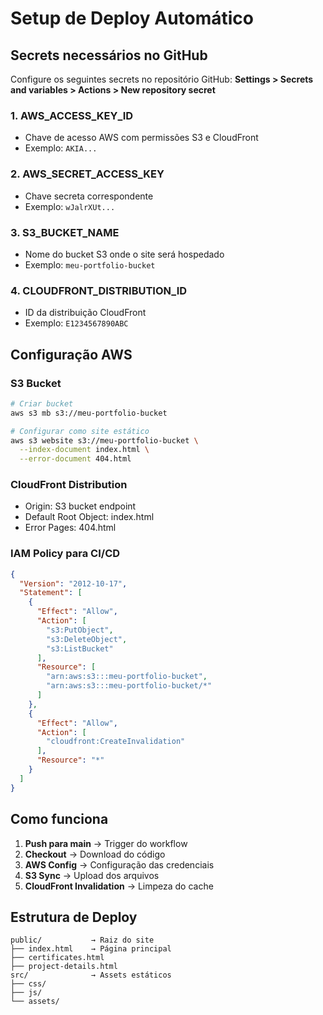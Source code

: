 # Setup de Deploy Automático

## Secrets necessários no GitHub

Configure os seguintes secrets no repositório GitHub:
**Settings > Secrets and variables > Actions > New repository secret**

### 1. AWS_ACCESS_KEY_ID
- Chave de acesso AWS com permissões S3 e CloudFront
- Exemplo: `AKIA...`

### 2. AWS_SECRET_ACCESS_KEY  
- Chave secreta correspondente
- Exemplo: `wJalrXUt...`

### 3. S3_BUCKET_NAME
- Nome do bucket S3 onde o site será hospedado
- Exemplo: `meu-portfolio-bucket`

### 4. CLOUDFRONT_DISTRIBUTION_ID
- ID da distribuição CloudFront
- Exemplo: `E1234567890ABC`

## Configuração AWS

### S3 Bucket
```bash
# Criar bucket
aws s3 mb s3://meu-portfolio-bucket

# Configurar como site estático
aws s3 website s3://meu-portfolio-bucket \
  --index-document index.html \
  --error-document 404.html
```

### CloudFront Distribution
- Origin: S3 bucket endpoint
- Default Root Object: index.html
- Error Pages: 404.html

### IAM Policy para CI/CD
```json
{
  "Version": "2012-10-17",
  "Statement": [
    {
      "Effect": "Allow",
      "Action": [
        "s3:PutObject",
        "s3:DeleteObject",
        "s3:ListBucket"
      ],
      "Resource": [
        "arn:aws:s3:::meu-portfolio-bucket",
        "arn:aws:s3:::meu-portfolio-bucket/*"
      ]
    },
    {
      "Effect": "Allow",
      "Action": [
        "cloudfront:CreateInvalidation"
      ],
      "Resource": "*"
    }
  ]
}
```

## Como funciona

1. **Push para main** → Trigger do workflow
2. **Checkout** → Download do código
3. **AWS Config** → Configuração das credenciais
4. **S3 Sync** → Upload dos arquivos
5. **CloudFront Invalidation** → Limpeza do cache

## Estrutura de Deploy

```
public/           → Raiz do site
├── index.html    → Página principal
├── certificates.html
├── project-details.html
src/              → Assets estáticos
├── css/
├── js/
└── assets/
```